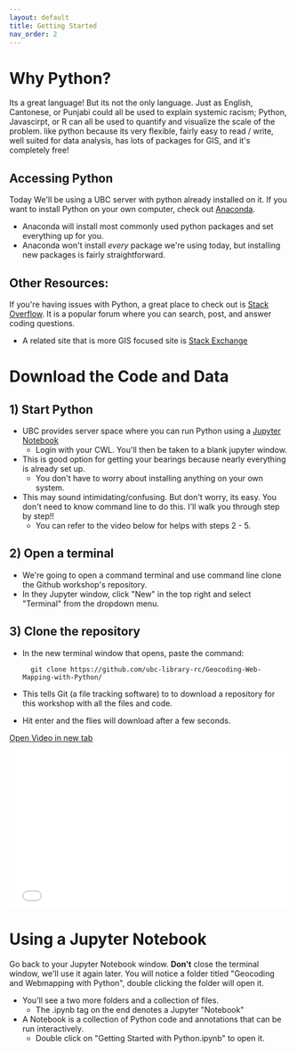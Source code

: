 ```yaml
---
layout: default
title: Getting Started
nav_order: 2
---
```


# Why Python?

Its a great language! But its not the only language. Just as English, Cantonese, or Punjabi could all be used to explain systemic racism; Python, Javascirpt, or R can all be used to quantify and visualize the scale of the problem.   like python because its very flexible, fairly easy to read / write, well suited for data analysis, has lots of packages for GIS, and it's completely free!

## Accessing Python

Today We'll be using a UBC server with python already installed on it.  If you want to install Python on your own computer, check out [Anaconda](https://www.anaconda.com/products/individual).

* Anaconda will install most commonly used python packages and set everything up for you.
* Anaconda won't install *every* package we're using today, but installing new packages is fairly straightforward.

## Other Resources:

If you're having issues with Python, a great place to check out is [Stack Overflow](https://stackoverflow.com/).  It is a popular forum where you can search, post, and answer coding questions.
* A related site that is more GIS focused site is [Stack Exchange](https://gis.stackexchange.com/)


# Download the Code and Data

## 1) Start Python
* UBC provides server space where you can run Python using a [Jupyter Notebook](https://ubc.syzygy.ca/jupyter)
  * Login with your CWL.  You'll then be taken to a blank jupyter window.
* This is good option for getting your bearings because nearly everything is already set up.
  * You don't have to worry about installing anything on your own system.
* This may sound intimidating/confusing.  But don't worry, its easy.  You don't need to know command line to do this.  I'll walk you through step by step!!
  * You can refer to the video below for helps with steps 2 - 5. 


## 2) Open a terminal
* We're going to open a command terminal and use command line clone the Github workshop's repository.
* In they Jupyter window, click "New" in the top right and select "Terminal" from the dropdown menu.

## 3) Clone the repository
* In the new terminal window that opens, paste the command:

		git clone https://github.com/ubc-library-rc/Geocoding-Web-Mapping-with-Python/

* This tells Git (a file tracking software) to to download a repository for this workshop with all the files and code.
* Hit enter and the flies will download after a few seconds.


<a href="SetUp.mp4" target="_blank">Open Video in new tab</a>

<div style="overflow: hidden;
  padding-top: 56.25%;
  position: relative">
  <iframe src="SetUp.mp4" title="Processes" scrolling="no" frameborder="0"
    style="border: 0;
   height: 100%;
   left: 0;
   position: absolute;
   top: 0;
   width: 100%;">
   <p>Your browser does not support iframes.</p>
 </iframe>
</div>




# Using a Jupyter Notebook

Go back to your Jupyter Notebook window.  **Don't** close the terminal window, we'll use it again later.  You will notice a folder titled "Geocoding and Webmapping with Python", double clicking the folder will open it.
* You'll see a two more folders and a collection of files.  
	* The .ipynb tag on the end denotes a Jupyter "Notebook"
* A Notebook is a collection of Python code and annotations that can be run interactively.
	* Double click on "Getting Started with Python.ipynb" to open it.